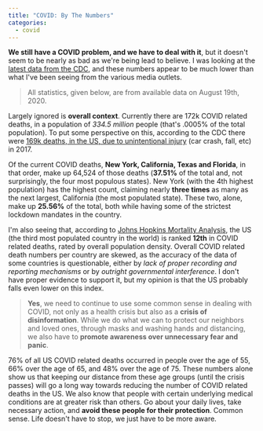 ```yaml
---
title: "COVID: By The Numbers"
categories:
  - covid
---
```


**We still have a COVID problem, and we have to deal with it**, but it doesn't seem to be nearly as bad as we're being lead to believe. I was looking at the [latest data from the CDC](https://data.cdc.gov/NCHS/Provisional-COVID-19-Death-Counts-by-Sex-Age-and-S/9bhg-hcku), and these numbers appear to be much lower than what I've been seeing from the various media outlets. 

> All statistics, given below, are from available data on August 19th, 2020.

Largely ignored is **overall context**. Currently there are 172k COVID related deaths, in a population of *334.5 million* people (that's .0005% of the total population). To put some perspective on this, according to the CDC there were [169k deaths, in the US, due to unintentional injury](https://www.cdc.gov/nchs/fastats/accidental-injury.htm) (car crash, fall, etc) in 2017. 

Of the current COVID deaths, **New York, California, Texas and Florida**, in that order, make up 64,524 of those deaths (**37.51%** of the total and, not surprisingly, the four most populous states). New York (with the 4th highest population) has the highest count, claiming nearly **three times** as many as the next largest, California (the most populated state). These two, alone, make up **25.56%** of the total, both while having some of the strictest lockdown mandates in the country. 

I'm also seeing that, according to [Johns Hopkins Mortality Analysis](https://coronavirus.jhu.edu/data/mortality), the US (the third most populated country in the world) is ranked **12th** in COVID related deaths, rated by overall population density. Overall COVID related death numbers per country are skewed, as the accuracy of the data of some countries is questionable, either by *lack of proper recording and reporting mechanisms* or by *outright governmental interference*. I don't have proper evidence to support it, but my opinion is that the US probably falls even lower on this index.

>**Yes**, we need to continue to use some common sense in dealing with COVID, not only as a health crisis but also as a **crisis of disinformation**. While we do what we can to protect our neighbors and loved ones, through masks and washing hands and distancing, we also have to **promote awareness over unnecessary fear and panic**. 

76% of all US COVID related deaths occurred in people over the age of 55, 66% over the age of 65, and 48% over the age of 75. These numbers alone show us that keeping our distance from these age groups (until the crisis passes) will go a long way towards reducing the number of COVID related deaths in the US. We also know that people with certain underlying medical conditions are at greater risk than others. Go about your daily lives, take necessary action, and **avoid these people for their protection**. Common sense. Life doesn't have to stop, we just have to be more aware.